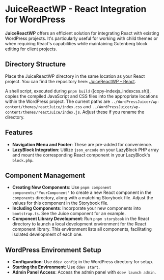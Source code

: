 # JuiceReactWP - React Integration for WordPress

**JuiceReactWP** offers an efficient solution for integrating React with existing WordPress projects. It's particularly useful for working with child themes or when requiring React's capabilities while maintaining Gutenberg block editing for client projects.

## Directory Structure

Place the JuiceReactWP directory in the same location as your React project. You can find the repository here: [JuiceReactWP - React](https://github.com/gosha1100/JuiceReactWP---React).

A shell script, executed during `pnpm build` ([copy-indexjs_indexcss.sh]), copies the compiled JavaScript and CSS files into the appropriate locations within the WordPress project. The current paths are `../WordPressJuicer/wp-content/themes/reactJuice/index.css` and `../WordPressJuicer/wp-content/themes/reactJuice/index.js`. Adjust these if you rename the directory.

## Features

- **Navigation Menu and Footer**: These are pre-added for convenience.
- **LazyBlock Integration**: Utilize `json_encode` on your LazyBlock PHP array and mount the corresponding React component in your LazyBlock's `block.php`.

## Component Management

- **Creating New Components**: Use `pnpm component components/'YourComponent'` to create a new React component in the `components` directory, along with a matching Storybook file. Adjust the values for this component in the Storybook file.
- **Including Components**: Incorporate your new components into `bootstrap.ts`. See the Juice component for an example.
- **Component Library Development**: Run `pnpm storybook` in the React directory to launch a local development environment for the React component library. This environment lists all components, facilitating isolated development of each one.

## WordPress Environment Setup

- **Configuration**: Use `ddev config` in the WordPress directory for setup.
- **Starting the Environment**: Use `ddev start`.
- **Admin Panel Access**: Access the admin panel with `ddev launch admin`.

